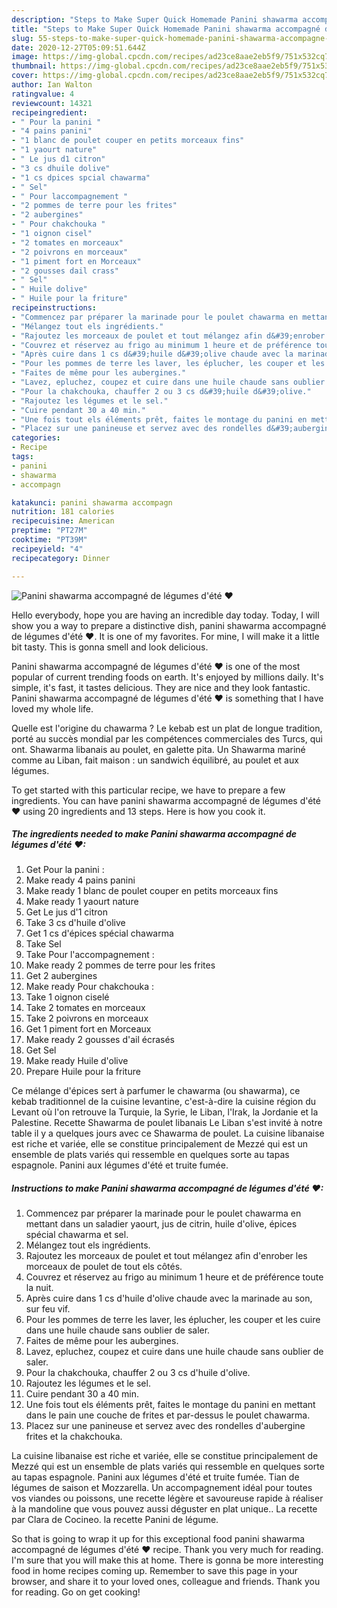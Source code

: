 ```yaml
---
description: "Steps to Make Super Quick Homemade Panini shawarma accompagné de légumes d&amp;#39;été ❤"
title: "Steps to Make Super Quick Homemade Panini shawarma accompagné de légumes d&amp;#39;été ❤"
slug: 55-steps-to-make-super-quick-homemade-panini-shawarma-accompagne-de-legumes-d-and-39-ete
date: 2020-12-27T05:09:51.644Z
image: https://img-global.cpcdn.com/recipes/ad23ce8aae2eb5f9/751x532cq70/panini-shawarma-accompagne-de-legumes-dete-❤-photo-principale-de-la-recette.jpg
thumbnail: https://img-global.cpcdn.com/recipes/ad23ce8aae2eb5f9/751x532cq70/panini-shawarma-accompagne-de-legumes-dete-❤-photo-principale-de-la-recette.jpg
cover: https://img-global.cpcdn.com/recipes/ad23ce8aae2eb5f9/751x532cq70/panini-shawarma-accompagne-de-legumes-dete-❤-photo-principale-de-la-recette.jpg
author: Ian Walton
ratingvalue: 4
reviewcount: 14321
recipeingredient:
- " Pour la panini "
- "4 pains panini"
- "1 blanc de poulet couper en petits morceaux fins"
- "1 yaourt nature"
- " Le jus d1 citron"
- "3 cs dhuile dolive"
- "1 cs dpices spcial chawarma"
- " Sel"
- " Pour laccompagnement "
- "2 pommes de terre pour les frites"
- "2 aubergines"
- " Pour chakchouka "
- "1 oignon cisel"
- "2 tomates en morceaux"
- "2 poivrons en morceaux"
- "1 piment fort en Morceaux"
- "2 gousses dail crass"
- " Sel"
- " Huile dolive"
- " Huile pour la friture"
recipeinstructions:
- "Commencez par préparer la marinade pour le poulet chawarma en mettant dans un saladier yaourt, jus de citrin, huile d&#39;olive, épices spécial chawarma et sel."
- "Mélangez tout els ingrédients."
- "Rajoutez les morceaux de poulet et tout mélangez afin d&#39;enrober les morceaux de poulet de tout els côtés."
- "Couvrez et réservez au frigo au minimum 1 heure et de préférence toute la nuit."
- "Après cuire dans 1 cs d&#39;huile d&#39;olive chaude avec la marinade au son, sur feu vif."
- "Pour les pommes de terre les laver, les éplucher, les couper et les cuire dans une huile chaude sans oublier de saler."
- "Faites de même pour les aubergines."
- "Lavez, epluchez, coupez et cuire dans une huile chaude sans oublier de saler."
- "Pour la chakchouka, chauffer 2 ou 3 cs d&#39;huile d&#39;olive."
- "Rajoutez les légumes et le sel."
- "Cuire pendant 30 a 40 min."
- "Une fois tout els éléments prêt, faites le montage du panini en mettant dans le pain une couche de frites et par-dessus le poulet chawarma."
- "Placez sur une panineuse et servez avec des rondelles d&#39;aubergine frites et la chakchouka."
categories:
- Recipe
tags:
- panini
- shawarma
- accompagn

katakunci: panini shawarma accompagn 
nutrition: 181 calories
recipecuisine: American
preptime: "PT27M"
cooktime: "PT39M"
recipeyield: "4"
recipecategory: Dinner

---
```



![Panini shawarma accompagné de légumes d&#39;été ❤](https://img-global.cpcdn.com/recipes/ad23ce8aae2eb5f9/751x532cq70/panini-shawarma-accompagne-de-legumes-dete-❤-photo-principale-de-la-recette.jpg)

Hello everybody, hope you are having an incredible day today. Today, I will show you a way to prepare a distinctive dish, panini shawarma accompagné de légumes d&#39;été ❤. It is one of my favorites. For mine, I will make it a little bit tasty. This is gonna smell and look delicious.

Panini shawarma accompagné de légumes d&#39;été ❤ is one of the most popular of current trending foods on earth. It's enjoyed by millions daily. It's simple, it's fast, it tastes delicious. They are nice and they look fantastic. Panini shawarma accompagné de légumes d&#39;été ❤ is something that I have loved my whole life.

Quelle est l&#39;origine du chawarma ? Le kebab est un plat de longue tradition, porté au succès mondial par les compétences commerciales des Turcs, qui ont. Shawarma libanais au poulet, en galette pita. Un Shawarma mariné comme au Liban, fait maison : un sandwich équilibré, au poulet et aux légumes.


To get started with this particular recipe, we have to prepare a few ingredients. You can have panini shawarma accompagné de légumes d&#39;été ❤ using 20 ingredients and 13 steps. Here is how you cook it.

<!--inarticleads1-->

##### The ingredients needed to make Panini shawarma accompagné de légumes d&#39;été ❤:

1. Get  Pour la panini :
1. Make ready 4 pains panini
1. Make ready 1 blanc de poulet couper en petits morceaux fins
1. Make ready 1 yaourt nature
1. Get  Le jus d&#39;1 citron
1. Take 3 cs d&#39;huile d&#39;olive
1. Get 1 cs d&#39;épices spécial chawarma
1. Take  Sel
1. Take  Pour l&#39;accompagnement :
1. Make ready 2 pommes de terre pour les frites
1. Get 2 aubergines
1. Make ready  Pour chakchouka :
1. Take 1 oignon ciselé
1. Take 2 tomates en morceaux
1. Take 2 poivrons en morceaux
1. Get 1 piment fort en Morceaux
1. Make ready 2 gousses d&#39;ail écrasés
1. Get  Sel
1. Make ready  Huile d&#39;olive
1. Prepare  Huile pour la friture


Ce mélange d&#39;épices sert à parfumer le chawarma (ou shawarma), ce kebab traditionnel de la cuisine levantine, c&#39;est-à-dire la cuisine région du Levant où l&#39;on retrouve la Turquie, la Syrie, le Liban, l&#39;Irak, la Jordanie et la Palestine. Recette Shawarma de poulet libanais Le Liban s&#39;est invité à notre table il y a quelques jours avec ce Shawarma de poulet. La cuisine libanaise est riche et variée, elle se constitue principalement de Mezzé qui est un ensemble de plats variés qui ressemble en quelques sorte au tapas espagnole. Panini aux légumes d&#39;été et truite fumée. 

<!--inarticleads2-->

##### Instructions to make Panini shawarma accompagné de légumes d&#39;été ❤:

1. Commencez par préparer la marinade pour le poulet chawarma en mettant dans un saladier yaourt, jus de citrin, huile d&#39;olive, épices spécial chawarma et sel.
1. Mélangez tout els ingrédients.
1. Rajoutez les morceaux de poulet et tout mélangez afin d&#39;enrober les morceaux de poulet de tout els côtés.
1. Couvrez et réservez au frigo au minimum 1 heure et de préférence toute la nuit.
1. Après cuire dans 1 cs d&#39;huile d&#39;olive chaude avec la marinade au son, sur feu vif.
1. Pour les pommes de terre les laver, les éplucher, les couper et les cuire dans une huile chaude sans oublier de saler.
1. Faites de même pour les aubergines.
1. Lavez, epluchez, coupez et cuire dans une huile chaude sans oublier de saler.
1. Pour la chakchouka, chauffer 2 ou 3 cs d&#39;huile d&#39;olive.
1. Rajoutez les légumes et le sel.
1. Cuire pendant 30 a 40 min.
1. Une fois tout els éléments prêt, faites le montage du panini en mettant dans le pain une couche de frites et par-dessus le poulet chawarma.
1. Placez sur une panineuse et servez avec des rondelles d&#39;aubergine frites et la chakchouka.


La cuisine libanaise est riche et variée, elle se constitue principalement de Mezzé qui est un ensemble de plats variés qui ressemble en quelques sorte au tapas espagnole. Panini aux légumes d&#39;été et truite fumée. Tian de légumes de saison et Mozzarella. Un accompagnement idéal pour toutes vos viandes ou poissons, une recette légère et savoureuse rapide à réaliser à la mandoline que vous pouvez aussi déguster en plat unique.. La recette par Clara de Cocineo. la recette Panini de légume. 

So that is going to wrap it up for this exceptional food panini shawarma accompagné de légumes d&#39;été ❤ recipe. Thank you very much for reading. I'm sure that you will make this at home. There is gonna be more interesting food in home recipes coming up. Remember to save this page in your browser, and share it to your loved ones, colleague and friends. Thank you for reading. Go on get cooking!
